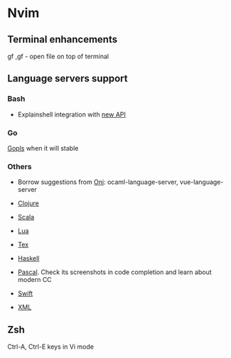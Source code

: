 # Nvim

## Terminal enhancements

gf
,gf - open file on top of terminal

## Language servers support

### Bash

* Explainshell integration with [new API](https://github.com/idank/explainshell/pull/125)

### Go

[Gopls](https://github.com/golang/go/wiki/gopls) when it will stable

### Others

* Borrow suggestions from
  [Oni](https://github.com/onivim/oni/wiki/Language-Support#java):
  ocaml-language-server, vue-language-server

* [Clojure](https://github.com/snoe/clojure-lsp)

* [Scala](http://scalameta.org/metals/docs/editors/vim.html)

* [Lua](https://github.com/sumneko/lua-language-server)

* [Tex](https://github.com/astoff/digestif)

* [Haskell](https://github.com/haskell/haskell-ide-engine)

* [Pascal](https://www.omnipascal.com/). Check its screenshots  in code
    completion and learn about modern CC

* [Swift](https://github.com/apple/sourcekit-lsp)

* [XML](https://github.com/angelozerr/lsp4xml)

## Zsh

Ctrl-A, Ctrl-E keys in Vi mode
